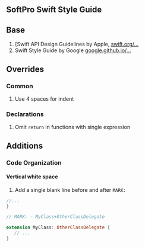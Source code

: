 
## SoftPro Swift Style Guide

## Base

1. [Swift API Design Guidelines by Apple, [swift.org/...](https://swift.org/documentation/api-design-guidelines/)
2. Swift Style Guide by Google [google.github.io/...](https://google.github.io/swift/#general-formatting)

## Overrides
### Common
1. Use 4 spaces for indent

### Declarations
1. Omit `return` in functions with single expression

## Additions

### Code Organization

#### Vertical white space
1. Add a single blank line before and after `MARK:`
```swift
//...
} 

// MARK: - MyClass+OtherClassDelegate

extension MyClass: OtherClassDelegate { 
   // ...
}
```
